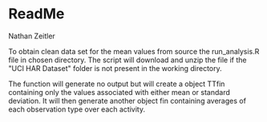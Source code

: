 # ReadMe
Nathan Zeitler  

To obtain clean data set for the mean values from source the run_analysis.R file in chosen directory.  The script will download and unzip the file if the "UCI HAR Dataset" folder is not present in the working directory.

The function will generate no output but will create a object TTfin containing only the values associated with either mean or standard deviation.  It will then generate another object fin containing averages of each observation type over each activity.  
